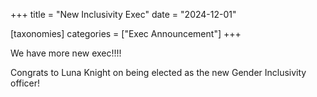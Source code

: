 +++
title = "New Inclusivity Exec"
date = "2024-12-01"

[taxonomies]
categories = ["Exec Announcement"]
+++

We have more new exec!!!!

Congrats to Luna Knight on being elected as the new Gender Inclusivity officer!